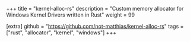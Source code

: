 +++
title = "kernel-alloc-rs"
description = "Custom memory allocator for Windows Kernel Drivers written in Rust"
weight = 99

[extra]
github = "https://github.com/not-matthias/kernel-alloc-rs"
tags = ["rust", "allocator", "kernel", "windows"]
+++
